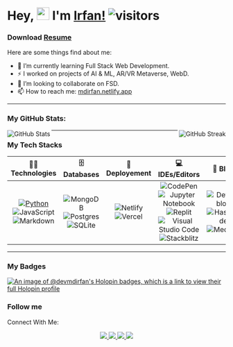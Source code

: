 # Hey, <img src="https://github.com/TheDudeThatCode/TheDudeThatCode/blob/master/Assets/Hi.gif" width="29"> I'm [Irfan!](https://mdirfan.netlify.app/) ![visitors](https://visitor-badge.laobi.icu/badge?page_id=dev-mdirfan.dev-mdirfan)

<h3 align="left">Download <a href="https://drive.google.com/file/d/137eaIMLDX2g49ewRlq4Zlkq6uHR_FiOU/view?usp=sharing" target="_blank">Resume</a></h3>

Here are some things find about me:

<!-- - 🔭 I’m currently working on ... -->
- 🌱 I’m currently learning Full Stack Web Development.
- ⚡ I worked on projects of AI & ML, AR/VR Metaverse, WebD.
- 👯 I’m looking to collaborate on FSD.
- 📫 How to reach me: [mdirfan.netlify.app](https://mdirfan.netlify.app/)

---

### My GitHub Stats:

<!-- <img align="left" src="https://github-readme-stats.vercel.app/api/top-langs/?username=dev-mdirfan&theme=dark&show_icons=true&hide_border=false" alt="GitHub Top Languages"> -->
<img align="left" src="https://github-readme-stats.vercel.app/api?username=dev-mdirfan&theme=dark&show_icons=true&hide_border=false&count_private=true&" alt="GitHub Stats">
<a href="https://github.com/dev-mdirfan/">
	<img align="right" src="https://github-readme-streak-stats.herokuapp.com?user=dev-mdirfan&theme=dark" alt="GitHub Streak">
 </a>

---

### My Tech Stacks

|🧑‍💻 Technologies|🗄️ Databases| 🚀 Deployement|💻 IDEs/Editors|📝 Blog|
|:----:|:------:|:-----:|:-----:|:-----:|
| [![Python](https://img.shields.io/badge/python-3670A0?style=for-the-badge&logo=python&logoColor=ffdd54)](https://github.com/dev-mdirfan?tab=repositories&q=&type=&language=python) ![JavaScript](https://img.shields.io/badge/javascript-%23323330.svg?style=for-the-badge&logo=javascript&logoColor=%23F7DF1E) ![Markdown](https://img.shields.io/badge/markdown-%23000000.svg?style=for-the-badge&logo=markdown&logoColor=white) | ![MongoDB](https://img.shields.io/badge/MongoDB-%234ea94b.svg?style=for-the-badge&logo=mongodb&logoColor=white) ![Postgres](https://img.shields.io/badge/postgres-%23316192.svg?style=for-the-badge&logo=postgresql&logoColor=white) ![SQLite](https://img.shields.io/badge/sqlite-%2307405e.svg?style=for-the-badge&logo=sqlite&logoColor=white)  | ![Netlify](https://img.shields.io/badge/netlify-%23000000.svg?style=for-the-badge&logo=netlify&logoColor=#00C7B7) ![Vercel](https://img.shields.io/badge/vercel-%23000000.svg?style=for-the-badge&logo=vercel&logoColor=white) | ![CodePen](https://img.shields.io/badge/CodePen-white?style=for-the-badge&logo=codepen&logoColor=black) ![Jupyter Notebook](https://img.shields.io/badge/jupyter-%23FA0F00.svg?style=for-the-badge&logo=jupyter&logoColor=white) ![Replit](https://img.shields.io/badge/Replit-DD1200?style=for-the-badge&logo=Replit&logoColor=white) ![Visual Studio Code](https://img.shields.io/badge/Visual%20Studio%20Code-0078d7.svg?style=for-the-badge&logo=visual-studio-code&logoColor=white) ![Stackblitz](https://img.shields.io/badge/Stackblitz-fff?style=for-the-badge&logo=Stackblitz&logoColor=1389FD) | ![Dev.to blog](https://img.shields.io/badge/dev.to-0A0A0A?style=for-the-badge&logo=dev.to&logoColor=white) ![Hashnode](https://img.shields.io/badge/Hashnode-2962FF?style=for-the-badge&logo=hashnode&logoColor=white) ![Medium](https://img.shields.io/badge/Medium-12100E?style=for-the-badge&logo=medium&logoColor=white) |

---

### My Badges

[![An image of @devmdirfan's Holopin badges, which is a link to view their full Holopin profile](https://holopin.me/devmdirfan)](https://holopin.io/@devmdirfan)

### Follow me

Connect With Me:

<p align="center">
	<!-- Connect with me -->
	<a href="mailto:mdirfan5702@gmail.com">
	  <img src="https://img.shields.io/badge/Gmail-D14836?style=for-the-badge&logo=gmail&logoColor=white"   />
	</a>
	<a href="https://www.linkedin.com/in/mdirfan57/">
	  <img src="https://img.shields.io/badge/LinkedIn-0077B5?style=for-the-badge&logo=linkedin&logoColor=white" /> 
	 </a> 
	<a href="https://twitter.com/mohdirfan57">
	  <img src="https://img.shields.io/badge/Twitter-1DA1F2?style=for-the-badge&logo=twitter&logoColor=white"   />
	</a>
	<a href="https://dev.to/mdirfan">
	  <img src="https://img.shields.io/badge/dev.to-0A0A0A?style=for-the-badge&logo=devdotto&logoColor=white" />
	</a>
</p>

